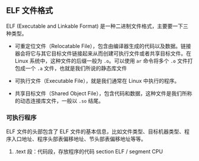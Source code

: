 ## ELF 文件格式

ELF (Executable and Linkable Format) 是一种二进制文件格式，主要要一下三种类型。

- 可重定位文件（Relocatable File），包含由编译器生成的代码以及数据。链接器会将它与其它目标文件链接起来从而创建可执行文件或者共享目标文件。在 Linux 系统中，这种文件的后缀一般为 `.o`。可以使用 `ar` 命令将多个 `.o` 文件打包成一个 `.a` 文件，也就是我们所说的静态库文件

- 可执行文件（Executable File），就是我们通常在 Linux 中执行的程序。

- 共享目标文件（Shared Object File），包含代码和数据，这种文件是我们所称的动态连接库文件，一般以 `.so` 结尾。

### 可执行程序

ELF 文件的头部包含了 ELF 文件的基本信息，比如文件类型、目标机器类型、程序入口地址、程序头部表偏移地址、节头部表偏移地址等等。

1. .text 段：代码段，存放程序的代码  section ELF  / segment CPU

